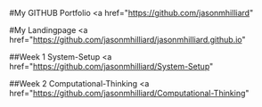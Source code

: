 #My GITHUB Portfolio
<a href="https://github.com/jasonmhilliard" </a>

#My Landingpage
<a href="https://github.com/jasonmhilliard/jasonmhilliard.github.io" </a>

##Week 1 System-Setup
<a href="https://github.com/jasonmhilliard/System-Setup" </a>

##Week 2 Computational-Thinking
<a href="https://github.com/jasonmhilliard/Computational-Thinking" </a>
